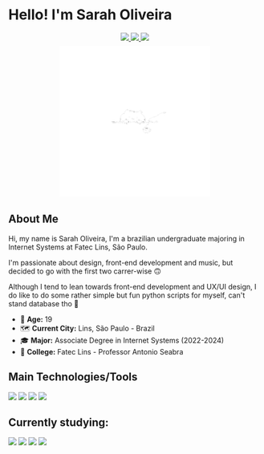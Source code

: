 # Hello! I'm Sarah Oliveira

<div align="center">
    <a href="https://www.linkedin.com/in/soliveirarm/">
        <img src="https://img.shields.io/badge/Sarah_Oliveira-0077B5?style=for-the-badge&logo=LinkedIn"/>
    </a>
    <a href="https://codepen.io/soliveirarm">
        <img src="https://img.shields.io/badge/@soliveirarm-000?style=for-the-badge&logo=Codepen">
    </a>
    <a href="https://replit.com/@soliveirarm">
        <img src="https://img.shields.io/badge/@soliveirarm-667881?style=for-the-badge&logo=replit&logoColor=white"/>
    </a>
</div>

<div align="center">
    <img style="width: 300px; margin-top: 0.5rem" src="./coffee.png" />
</div>

## About Me

Hi, my name is Sarah Oliveira, I'm a brazilian undergraduate majoring in Internet Systems at Fatec Lins, São Paulo.

I'm passionate about design, front-end development and music, but decided to go with the first two carrer-wise 🙃

Although I tend to lean towards front-end development and UX/UI design, I do like to do some rather simple but fun python scripts for myself, can't stand database tho 🫠

- 🔢 **Age:** 19
- 🗺️ **Current City:** Lins, São Paulo - Brazil
- 🎓 **Major:** Associate Degree in Internet Systems (2022-2024)
- 🏫 **College:** Fatec Lins - Professor Antonio Seabra

## Main Technologies/Tools

<div style="display: inline-block" >
    <img src="https://img.shields.io/badge/HTML5-e6532d?style=for-the-badge&logo=html5&logoColor=white" />
    <img src="https://img.shields.io/badge/CSS3-299cf8?style=for-the-badge&logo=css3&logoColor=white"/>
    <img src="https://img.shields.io/badge/JavaScript-f7e025?style=for-the-badge&logo=javascript&logoColor=080808" />
    <img src="https://img.shields.io/badge/Sass-ce6b9c?style=for-the-badge&logo=sass&logoColor=white" />
 </div>

## Currently studying:

<div style="display: inline-block">
    <img src="https://img.shields.io/badge/React-69e4ff?style=for-the-badge&logo=react&logoColor=292929" />
    <img src="https://img.shields.io/badge/styled--components-de7496?style=for-the-badge&logo=styled-components&logoColor=white" />
    <img src="https://img.shields.io/badge/Tailwind_CSS-161d2d?style=for-the-badge&logo=tailwind-css" />
    <img src="https://img.shields.io/badge/TypeScript-007ACC?style=for-the-badge&logo=typescript&logoColor=white" />
</div>
